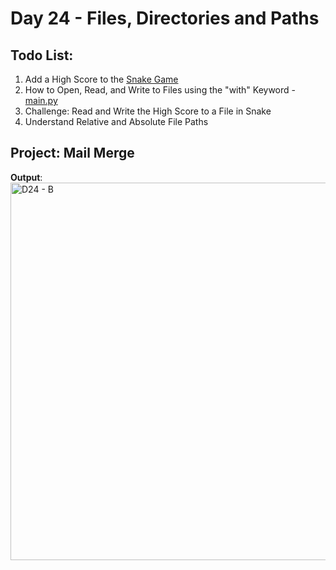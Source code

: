 # Day 24 - Files, Directories and Paths
## Todo List:

1. Add a High Score to the [Snake Game](</Day%2020%20-%2021>)
2. How to Open, Read, and Write to Files using the "with" Keyword - [main.py](</Day 24/File-Handling/main.py>)
3. Challenge: Read and Write the High Score to a File in Snake
4. Understand Relative and Absolute File Paths

## Project: Mail Merge
__Output__:<br>
<img width="1277" height="604" alt="D24 - B" src="https://github.com/user-attachments/assets/d19706c5-4533-43ff-a1af-6e0b45842b8d" />
